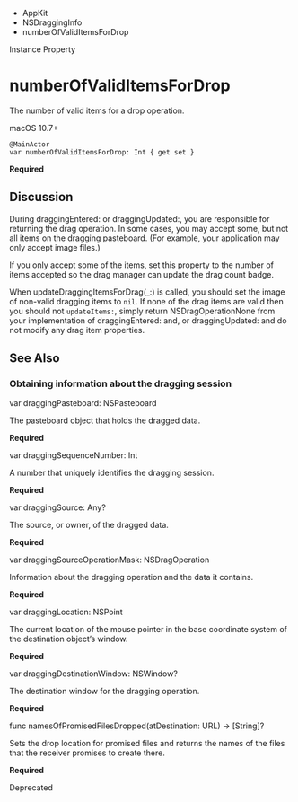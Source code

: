 

- AppKit
- NSDraggingInfo
-  numberOfValidItemsForDrop 

Instance Property

# numberOfValidItemsForDrop

The number of valid items for a drop operation.

macOS 10.7+

``` source
@MainActor
var numberOfValidItemsForDrop: Int { get set }
```

**Required**

## Discussion

During draggingEntered: or draggingUpdated:, you are responsible for returning the drag operation. In some cases, you may accept some, but not all items on the dragging pasteboard. (For example, your application may only accept image files.)

If you only accept some of the items, set this property to the number of items accepted so the drag manager can update the drag count badge.

When updateDraggingItemsForDrag(_:) is called, you should set the image of non-valid dragging items to `nil`. If none of the drag items are valid then you should not `updateItems:`, simply return NSDragOperationNone from your implementation of draggingEntered: and, or draggingUpdated: and do not modify any drag item properties.

## See Also

### Obtaining information about the dragging session

var draggingPasteboard: NSPasteboard

The pasteboard object that holds the dragged data.

**Required**

var draggingSequenceNumber: Int

A number that uniquely identifies the dragging session.

**Required**

var draggingSource: Any?

The source, or owner, of the dragged data.

**Required**

var draggingSourceOperationMask: NSDragOperation

Information about the dragging operation and the data it contains.

**Required**

var draggingLocation: NSPoint

The current location of the mouse pointer in the base coordinate system of the destination object’s window.

**Required**

var draggingDestinationWindow: NSWindow?

The destination window for the dragging operation.

**Required**

func namesOfPromisedFilesDropped(atDestination: URL) -> [String]?

Sets the drop location for promised files and returns the names of the files that the receiver promises to create there.

**Required**

Deprecated

